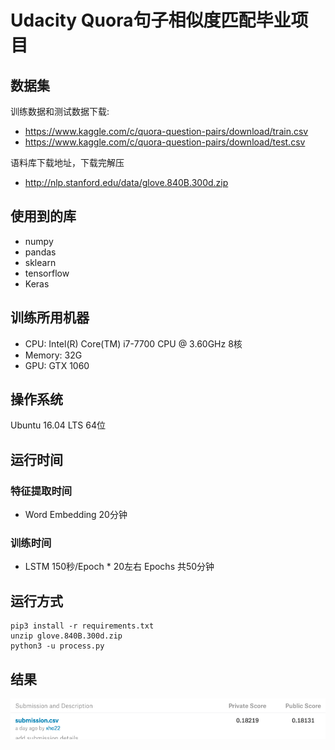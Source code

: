 # Udacity Quora句子相似度匹配毕业项目
## 数据集
训练数据和测试数据下载:

- https://www.kaggle.com/c/quora-question-pairs/download/train.csv
- https://www.kaggle.com/c/quora-question-pairs/download/test.csv

语料库下载地址，下载完解压

- http://nlp.stanford.edu/data/glove.840B.300d.zip

## 使用到的库
- numpy
- pandas
- sklearn
- tensorflow
- Keras

## 训练所用机器
- CPU:      Intel(R) Core(TM) i7-7700 CPU @ 3.60GHz 8核
- Memory:   32G
- GPU:      GTX 1060

## 操作系统
Ubuntu 16.04 LTS 64位

## 运行时间
### 特征提取时间
- Word Embedding  20分钟

### 训练时间
- LSTM       150秒/Epoch * 20左右 Epochs 共50分钟

## 运行方式
	pip3 install -r requirements.txt
	unzip glove.840B.300d.zip
	python3 -u process.py

## 结果
![Final Score](imgs/final_score.png)